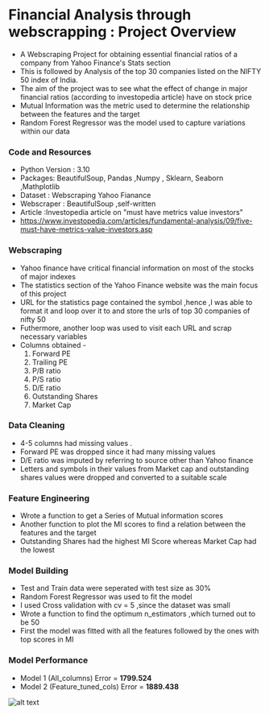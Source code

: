 # Financial Analysis through webscrapping : Project Overview 
* A Webscraping Project for obtaining essential financial ratios of a company from Yahoo Finance's Stats section 
* This is followed by Analysis of the top 30 companies listed on the NIFTY 50 index of India. 
* The aim of the project was to see what the effect of change in major financial ratios (according to investopedia article) have on stock price 
* Mutual Information was the metric used to determine the relationship between the features and the target 
* Random Forest Regressor was the model used to capture variations within our data 

### Code and Resources 
* Python Version : 3.10 
* Packages: BeautifulSoup, Pandas ,Numpy , Sklearn, Seaborn ,Mathplotlib 
* Dataset : Webscraping Yahoo Fianance
* Webscraper : BeautifulSoup ,self-written 
* Article :Investopedia article on "must have metrics value investors"
* https://www.investopedia.com/articles/fundamental-analysis/09/five-must-have-metrics-value-investors.asp
  
### Webscraping 
* Yahoo finance have critical financial information on most of the stocks of major indexes 
* The statistics section of the Yahoo Finance website was the main focus of this project 
* URL for the statistics page contained the symbol ,hence ,I was able to format it and loop over it to and store the urls of top 30 companies of nifty 50 
* Futhermore, another loop was used to visit each URL and scrap necessary variables 
* Columns obtained - 
    1. Forward PE 
    2. Trailing PE 
    3. P/B ratio
    4. P/S ratio 
    5. D/E ratio 
    6. Outstanding Shares 
    7. Market Cap 
  
 ### Data Cleaning 
* 4-5 columns had missing values .
* Forward PE was dropped since it had many missing values 
* D/E ratio was imputed by referring to source other than Yahoo finance 
* Letters and symbols in their values from Market cap and outstanding shares values were dropped and converted to a suitable scale 

### Feature Engineering 
* Wrote a function to get a Series of Mutual information scores
* Another function to plot the MI scores to find a relation between the features and the target 
* Outstanding Shares had the highest MI Score whereas Market Cap had the lowest 

### Model Building 
* Test and Train data were seperated with test size as 30% 
* Random Forest Regressor was used to fit the model 
* I used Cross validation with cv = 5 ,since the dataset was small 
* Wrote a function to find the optimum n_estimators ,which turned out to be 50 
* First the model was fitted with all the features followed by the ones with top scores in MI 

### Model Performance 
* Model 1 (All_columns) Error = **1799.524**
* Model 2 (Feature_tuned_cols) Error = **1889.438** 

![alt text](https://github.com/svrashank/Stocks_analysis/blob/master/True%20vs%20Predicted.JPG "True vs Predicted")



